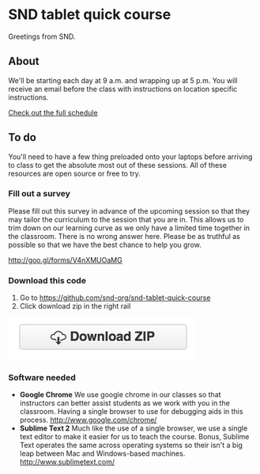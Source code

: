 # SND tablet quick course
Greetings from SND.

## About
We'll be starting each day at 9 a.m. and wrapping up at 5 p.m. You will receive an email before the class with instructions on location specific instructions.

[Check out the full schedule](https://docs.google.com/document/d/1kiNZImhPv-mv7vFp2Sd3sbnF1F1f4BqTwxc9soOciHQ/edit?usp=sharing)


## To do
You'll need to have a few thing preloaded onto your laptops before arriving to class to get the absolute most out of these sessions. All of these resources are open source or free to try.

### Fill out a survey
Please fill out this survey in advance of the upcoming session so that they may tailor the curriculum to the session that you are in. This allows us to trim down on our learning curve as we only have a limited time together in the classroom.
There is no wrong answer here. Please be as truthful as possible so that we have the best chance to help you grow.

http://goo.gl/forms/V4nXMUOaMG

### Download this code

1. Go to https://github.com/snd-org/snd-tablet-quick-course
2. Click download zip in the right rail

![](https://raw.githubusercontent.com/snd-org/snd-tablet-quick-course/master/images/download-zip.png)

### Software needed

* **Google Chrome** We use google chrome in our classes so that instructors can better assist students as we work with you in the classroom. Having a single browser to use for debugging aids in this process. http://www.google.com/chrome/
* **Sublime Text 2** Much like the use of a single browser, we use a single text editor to make it easier for us to teach the course. Bonus, Sublime Text operates the same across operating systems so their isn't a big leap between Mac and Windows-based machines. http://www.sublimetext.com/
